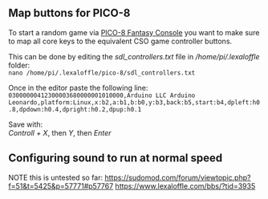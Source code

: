 ## Map buttons for PICO-8

To start a random game via [PICO-8 Fantasy Console](https://www.lexaloffle.com/pico-8.php?page=faq) you want to make sure to map all core keys to the equivalent CSO game controller buttons.

This can be done by editing the _sdl_controllers.txt_ file in _/home/pi/.lexaloffle_ folder:  
`nano /home/pi/.lexaloffle/pico-8/sdl_controllers.txt`

Once in the editor paste the following line:  
`03000000412300003680000001010000,Arduino LLC Arduino Leonardo,platform:Linux,x:b2,a:b1,b:b0,y:b3,back:b5,start:b4,dpleft:h0.8,dpdown:h0.4,dpright:h0.2,dpup:h0.1`

Save with:  
_Controll + X_, then _Y_, then _Enter_

## Configuring sound to run at normal speed
NOTE this is untested so far: https://sudomod.com/forum/viewtopic.php?f=51&t=5425&p=57771#p57767
https://www.lexaloffle.com/bbs/?tid=3935
